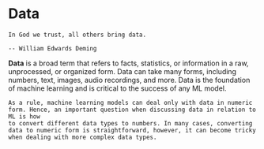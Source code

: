 # Data

```{epigraph}
In God we trust, all others bring data.

-- William Edwards Deming
```

**Data** is a broad term that refers to facts, statistics, or information in a raw, unprocessed, or organized form. Data can take many forms, including numbers, text, images, audio recordings, and more. Data is the foundation of machine learning and is critical to the success of any ML model.

```{important}
As a rule, machine learning models can deal only with data in numeric form. Hence, an important question when discussing data in relation to ML is how
to convert different data types to numbers. In many cases, converting data to numeric form is straightforward, however, it can become tricky when dealing with more complex data types.
```
